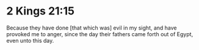 # 2 Kings 21:15

Because they have done [that which was] evil in my sight, and have provoked me to anger, since the day their fathers came forth out of Egypt, even unto this day.